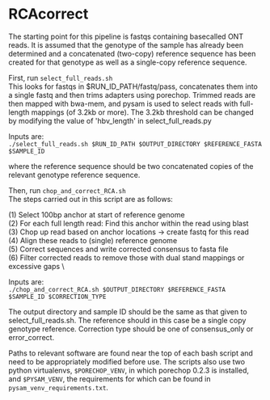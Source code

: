 # RCAcorrect

The starting point for this pipeline is fastqs containing basecalled ONT reads.
It is assumed that the genotype of the sample has already been determined and a concatenated (two-copy) reference sequence has been created for that genotype
as well as a single-copy reference sequence.

First, run `select_full_reads.sh `\
This looks for fastqs in $RUN_ID_PATH/fastq/pass, concatenates them into a single fastq and then trims adapters using porechop. 
Trimmed reads are then mapped with bwa-mem, and pysam is used to select reads with full-length mappings (of 3.2kb or more).
The 3.2kb threshold can be changed by modifying the value of 'hbv_length' in select_full_reads.py

Inputs are:\
`./select_full_reads.sh $RUN_ID_PATH $OUTPUT_DIRECTORY $REFERENCE_FASTA $SAMPLE_ID`

where the reference sequence should be two concatenated copies of the relevant genotype reference sequence.

Then, run `chop_and_correct_RCA.sh` \
The steps carried out in this script are as follows:

(1) Select 100bp anchor at start of reference genome \
(2) For each full length read: Find this anchor within the read using blast \
(3)   Chop up read based on anchor locations -> create fastq for this read \
(4)   Align these reads to (single) reference genome \
(5)   Correct sequences and write corrected consensus to fasta file \
(6) Filter corrected reads to remove those with dual stand mappings or excessive gaps \

Inputs are:\
`./chop_and_correct_RCA.sh $OUTPUT_DIRECTORY $REFERENCE_FASTA $SAMPLE_ID $CORRECTION_TYPE`

The output directory and sample ID should be the same as that given to select_full_reads.sh. The reference should in this case be a single copy genotype reference.
Correction type should be one of consensus_only or error_correct.

Paths to relevant software are found near the top of each bash script and need to be appropriately modified before use.
The scripts also use two python virtualenvs, `$PORECHOP_VENV`, in which porechop 0.2.3 is installed, and `$PYSAM_VENV`, the requirements for which can be found in `pysam_venv_requirements.txt`.


